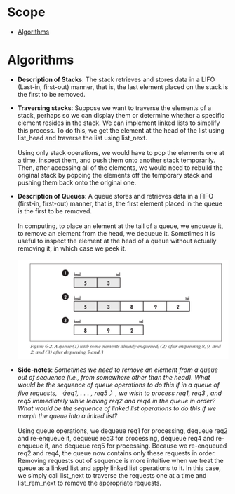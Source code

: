 # Scope

- [Algorithms](#algorithms)


# Algorithms

- **Description of Stacks**: The stack retrieves and stores data in a LIFO (Last-in, first-out) manner, that is, the last element placed on the stack is the first to be removed.

- **Traversing stacks**: Suppose we want to traverse the elements of a stack, perhaps so we can display them or determine whether a specific element resides in the stack. We can implement linked lists to simplify this process. To do this, we get the element at the head of the list using list_head and traverse the list using list_next. \
\
Using only stack operations, we would have to pop the elements one at a time, inspect them, and push them onto another stack temporarily. Then, after accessing all of the elements, we would need to rebuild the original stack by popping the elements off the temporary stack and pushing them back onto the original one.

- **Description of Queues**: A queue stores and retrieves data in a FIFO (first-in, first-out) manner, that is, the first element placed in the queue is the first to be removed. \
\
In computing, to place an element at the tail of a queue, we enqueue it, to remove an element from the head, we dequeue it. Sometimes it is useful to inspect the element at the head of a queue without actually removing it, in which case we peek it. \
\
![day29-algorithms-1](day29-algorithms-1.png)

- **Side-notes**: _Sometimes we need to remove an element from a queue out of sequence (i.e., from somewhere other than the head). What would be the sequence of queue operations to do this if in a queue of five requests, 〈req1, . . . , req5 〉, we wish to process req1, req3 , and req5 immediately while leaving req2 and req4 in the queue in order? What would be the sequence of linked list operations to do this if we morph the queue into a linked list?_ \
\
Using queue operations, we dequeue req1 for processing, dequeue req2 and re-enqueue it, dequeue req3 for processing, dequeue req4 and re-enqueue it, and dequeue req5 for processing. Because we re-enqueued req2 and req4, the queue now contains only these requests in order. Removing requests out of sequence is more intuitive when we treat the queue as a linked list and apply linked list operations to it. In this case, we simply call list_next to traverse the requests one at a time and list_rem_next to remove the appropriate requests.
